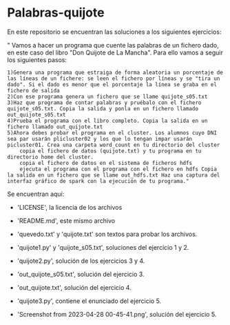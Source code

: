 # Palabras-quijote

En este repositorio se encuentran las soluciones a los siguientes ejercicios:

" Vamos a hacer un programa que cuente las palabras de un fichero dado, en este caso del libro "Don Quijote de La Mancha". Para ello vamos a seguir los siguientes pasos:

    1)Genera una programa que estraiga de forma aleatoria un porcentaje de las líneas de un fichere: se leen el fichero por líneas y se "tira un dado". Si el dado es menor que el porcentaje la línea se graba en el fichero de salida
    2)Con ese programa genera un fichero que se llame quijote_s05.txt
    3)Haz que programa de contar palabras y pruébalo con el fichero quijote_s05.txt. Copia la salida y ponla en un fichero llamado out_quijote_s05.txt
    4)Prueba el programa con el libro completo. Copia la salida en un fichero llamado out_quijote.txt
    5)Ahora debes probar el programa en el cluster. Los alumnos cuyo DNI sea par usarán plicluster02 y los que lo tengan impar usarán picluster01. Crea una carpeta word_count en tu directorio del cluster
        copia el fichero de datos (quijote.txt) y tu programa en tu directorio home del cluster.
        copia el fichero de datos en el sistema de ficheros hdfs
        ejecuta el programa con el programa con el fichero en hdfs Copia la salida en un fichero que se llame out_hdfs.txt Haz una captura del interfaz gráfico de spark con la ejecución de tu programa."
        
Se encuentran aquí:
  - 'LICENSE', la licencia de los archivos

  - 'README.md', este mismo archivo

  - 'quevedo.txt' y 'quijote.txt' son textos para probar los archivos.

  - 'quijote1.py' y 'quijote_s05.txt', soluciones del ejercicio 1 y 2.

  - 'quijote2.py', solución de los ejercicios 3 y 4.

  - 'out_quijote_s05.txt', solución del ejercicio 3.

  - 'out_quijote.txt', solución del ejercicio 4.

  - 'quijote3.py', contiene el enunciado del ejercicio 5.

  - 'Screenshot from 2023-04-28 00-45-41.png', solución del ejercicio 5.



